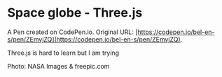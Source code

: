 # Space globe - Three.js

A Pen created on CodePen.io. Original URL: [https://codepen.io/bel-en-s/pen/ZEmvjZQ](https://codepen.io/bel-en-s/pen/ZEmvjZQ).

Three.js is hard to learn but I am trying

Photo: NASA Images & freepic.com